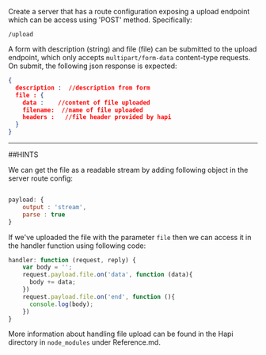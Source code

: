 Create a server that has a route configuration exposing a upload endpoint which can be access using 'POST' method. Specifically:

```
/upload
```

A form with description (string) and file (file) can be submitted to the upload endpoint, which only accepts ```multipart/form-data``` content-type requests. On submit, the following json response is expected:

```json
{
  description :  //description from form
  file : {
    data :    //content of file uploaded
    filename:  //name of file uploaded
    headers :   //file header provided by hapi
  }
}
```

-----------------------------------------------------------------
##HINTS

We can get the file as a readable stream by adding following object in the server route config:

```js

payload: {
    output : 'stream',
    parse : true
}

```

If we've uploaded the file with the parameter ```file``` then we can access it in the handler function using following code:

```js
handler: function (request, reply) {
    var body = '';
    request.payload.file.on('data', function (data){
      body += data;
    })
    request.payload.file.on('end', function (){
      console.log(body);
    })
}

```

More information about handling file upload can be found in the Hapi directory in `node_modules` under Reference.md.

